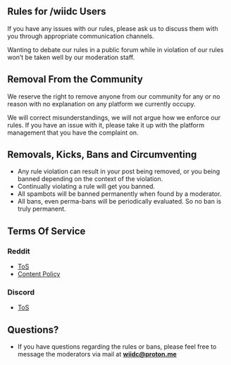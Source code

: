 ## Rules for /wiidc Users
If you have any issues with our rules, please ask us to discuss them with you through appropriate communication channels.

Wanting to debate our rules in a public forum while in violation of our rules won’t be taken well by our moderation staff.

## Removal From the Community
We reserve the right to remove anyone from our community for any or no reason with no explanation on any platform we currently occupy.

We will correct misunderstandings, we will not argue how we enforce our rules. If you have an issue with it, please take it up with the platform management that you have the complaint on.

## Removals, Kicks, Bans and Circumventing
- Any rule violation can result in your post being removed, or you being banned depending on the context of the violation.
- Continually violating a rule will get you banned.
- All spambots will be banned permanently when found by a moderator.
- All bans, even perma-bans will be periodically evaluated. So no ban is truly permanent.

## Terms Of Service
### Reddit
- [ToS](https://www.redditinc.com/policies/user-agreement)
- [Content Policy](https://www.redditinc.com/policies/content-policy)

### Discord
- [ToS](https://discord.com/terms)

## Questions?
- If you have questions regarding the rules or bans, please feel free to message the moderators via mail at **wiidc@proton.me**
